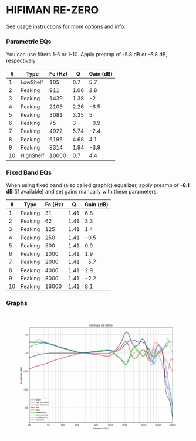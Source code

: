 # HIFIMAN RE-ZERO
See [usage instructions](https://github.com/jaakkopasanen/AutoEq#usage) for more options and info.

### Parametric EQs
You can use filters 1-5 or 1-10. Apply preamp of -5.8 dB or -5.8 dB, respectively.

|   # | Type      |   Fc (Hz) |    Q |   Gain (dB) |
|-----|-----------|-----------|------|-------------|
|   1 | LowShelf  |       105 | 0.7  |         5.7 |
|   2 | Peaking   |       911 | 1.06 |         2.8 |
|   3 | Peaking   |      1439 | 1.38 |        -2   |
|   4 | Peaking   |      2106 | 2.26 |        -6.5 |
|   5 | Peaking   |      3081 | 3.35 |         5   |
|   6 | Peaking   |        75 | 3    |        -0.9 |
|   7 | Peaking   |      4922 | 5.74 |        -2.4 |
|   8 | Peaking   |      6196 | 4.68 |         4.1 |
|   9 | Peaking   |      8314 | 1.94 |        -3.9 |
|  10 | HighShelf |     10000 | 0.7  |         4.4 |

### Fixed Band EQs
When using fixed band (also called graphic) equalizer, apply preamp of **-8.1 dB** (if available) and set gains manually with these parameters.

|   # | Type    |   Fc (Hz) |    Q |   Gain (dB) |
|-----|---------|-----------|------|-------------|
|   1 | Peaking |        31 | 1.41 |         6.8 |
|   2 | Peaking |        62 | 1.41 |         3.3 |
|   3 | Peaking |       125 | 1.41 |         1.4 |
|   4 | Peaking |       250 | 1.41 |        -0.5 |
|   5 | Peaking |       500 | 1.41 |         0.9 |
|   6 | Peaking |      1000 | 1.41 |         1.9 |
|   7 | Peaking |      2000 | 1.41 |        -5.7 |
|   8 | Peaking |      4000 | 1.41 |         2.9 |
|   9 | Peaking |      8000 | 1.41 |        -2.2 |
|  10 | Peaking |     16000 | 1.41 |         8.1 |

### Graphs
![](./HIFIMAN%20RE-ZERO.png)
